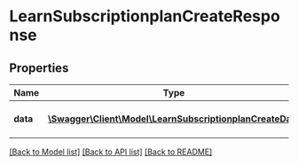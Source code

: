 # LearnSubscriptionplanCreateResponse

## Properties
Name | Type | Description | Notes
------------ | ------------- | ------------- | -------------
**data** | [**\Swagger\Client\Model\LearnSubscriptionplanCreateData**](LearnSubscriptionplanCreateData.md) | ID of the created record | 

[[Back to Model list]](../README.md#documentation-for-models) [[Back to API list]](../README.md#documentation-for-api-endpoints) [[Back to README]](../README.md)



